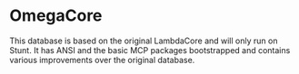 # OmegaCore

This database is based on the original LambdaCore and will only run on Stunt.
It has ANSI and the basic MCP packages bootstrapped and contains various improvements over the original database.
